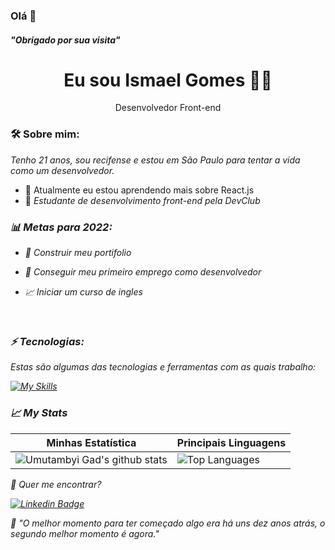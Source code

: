 ### Olá 👋
 ##### "Obrigado por sua visita"



<h1 align='center'>
  Eu sou Ismael Gomes 👨‍💻
  
</h1>



<p align='center'>
  Desenvolvedor Front-end
</p>

### 🛠 Sobre mim:
<p>
  <em>
   Tenho 21 anos, sou recifense e estou em São Paulo para tentar a vida como um desenvolvedor.
  </em>
</p>

 - 🌱 Atualmente eu estou aprendendo mais sobre React.js 
 - 🚀 <em>Estudante de desenvolvimento front-end pela DevClub</a>

### 📊  Metas para 2022:
   * 📂  Construir meu portifolio
   
   * 🤝  Conseguir meu primeiro emprego como desenvolvedor
    
   * 📈  Iniciar um curso de ingles

<br/>

### ⚡ Tecnologias:

Estas são algumas das tecnologias e ferramentas com as quais trabalho:
 
  [![My Skills](https://skillicons.dev/icons?i=html,css,javascript,typescript,react )](https://skillicons.dev)


### 📈 My Stats
|Minhas Estatística|Principais Linguagens |
|------------------|-------------|
|![Umutambyi Gad's github stats](https://github-readme-stats.vercel.app/api?username=ismaelgomesdasilva&show_icons=true&hide_border=true&count_private=true&theme=tokyonight)|![Top Languages](https://github-readme-stats.vercel.app/api/top-langs/?username=ismaelgomesdasilva&langs_count=10&count_private=true&hide_border=true&theme=tokyonight&layout=compact)|

💬 Quer me encontrar?



[![Linkedin Badge](https://img.shields.io/badge/-LinkedIn-blue?style=flat-square&logo=Linkedin&logoColor=white&link=https://www.linkedin.com/in/ismael-gomes-da-silva-a5a38b149/)](https://www.linkedin.com/in/ismael-gomes-da-silva-a5a38b149/)

:brain: <a name="id4"></a>*"O melhor momento para ter começado algo era há uns dez anos atrás, o segundo melhor momento é agora."*




































